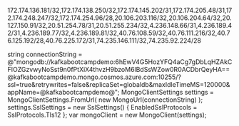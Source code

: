 
172.174.136.181/32,172.174.138.250/32,172.174.145.202/31,172.174.205.48/31,172.174.248.247/32,172.174.254.96/28,20.106.203.116/32,20.106.204.64/32,20.127.150.91/32,20.51.254.78/31,20.51.255.234/32,4.236.148.66/31,4.236.189.42/31,4.236.189.77/32,4.236.189.81/32,40.76.108.59/32,40.76.111.216/32,40.76.125.192/28,40.76.225.172/31,74.235.146.111/32,74.235.92.224/28




string connectionString = 
  @"mongodb://kafkabootcampdemo:6hEwV4G5HozYFQ4aCg7gDbLqHZAkCFIOZGzvwyNoSst9n0fPtXiX4thvzH9bzoM6lBdSsWZow0R0ACDbrQeyHA==@kafkabootcampdemo.mongo.cosmos.azure.com:10255/?ssl=true&retrywrites=false&replicaSet=globaldb&maxIdleTimeMS=120000&appName=@kafkabootcampdemo@";
MongoClientSettings settings = MongoClientSettings.FromUrl(
  new MongoUrl(connectionString)
);
settings.SslSettings = 
  new SslSettings() { EnabledSslProtocols = SslProtocols.Tls12 };
var mongoClient = new MongoClient(settings);
